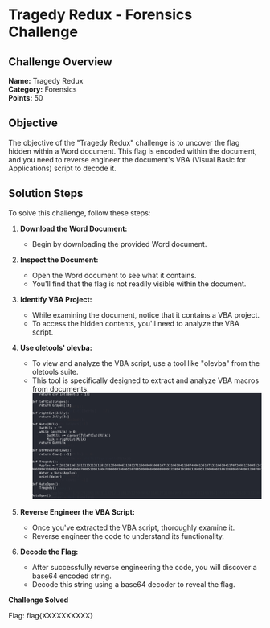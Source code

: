 # Tragedy Redux - Forensics Challenge

## Challenge Overview
**Name:** Tragedy Redux  
**Category:** Forensics  
**Points:** 50

## Objective

The objective of the "Tragedy Redux" challenge is to uncover the flag hidden within a Word document. This flag is encoded within the document, and you need to reverse engineer the document's VBA (Visual Basic for Applications) script to decode it.

## Solution Steps

To solve this challenge, follow these steps:

1. **Download the Word Document:**
   - Begin by downloading the provided Word document.

2. **Inspect the Document:**
   - Open the Word document to see what it contains.
   - You'll find that the flag is not readily visible within the document.

3. **Identify VBA Project:**
   - While examining the document, notice that it contains a VBA project.
   - To access the hidden contents, you'll need to analyze the VBA script.

4. **Use oletools' olevba:**
   - To view and analyze the VBA script, use a tool like "olevba" from the oletools suite.
   - This tool is specifically designed to extract and analyze VBA macros from documents.
![VBA from OLEVBA](vba.png)

5. **Reverse Engineer the VBA Script:**
   - Once you've extracted the VBA script, thoroughly examine it.
   - Reverse engineer the code to understand its functionality.

6. **Decode the Flag:**
   - After successfully reverse engineering the code, you will discover a base64 encoded string.
   - Decode this string using a base64 decoder to reveal the flag.

**Challenge Solved**

Flag: flag{XXXXXXXXXX}
